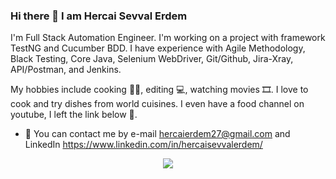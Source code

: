 ### Hi there 👋 I am Hercai Sevval Erdem

 I'm Full Stack Automation Engineer.  I'm working on a project with framework TestNG and Cucumber BDD. I have experience with Agile Methodology, Black Testing, Core Java, Selenium WebDriver, Git/Github, Jira-Xray, API/Postman, and Jenkins. 
 
 My hobbies include cooking 👩‍🍳, editing 💻, watching movies 🎞️. I love to cook and try dishes from world cuisines. I even have a food channel on youtube, I left the link below 🙂.

- 📧 You can contact me by e-mail hercaierdem27@gmail.com and LinkedIn https://www.linkedin.com/in/hercaisevvalerdem/ 

<div align="center">
<img src="https://capsule-render.vercel.app/api?type=waving&color=6320e2&height=200&section=footer&text=I+am+open+to+your+new+ideas&fontSize=50&fontAlignY=65&desc=Please%20feel%20free%20for%20sharing%20your%20opinion%20&descSize=20&descAlignY=88&animation=twinkling"/>
</div>


